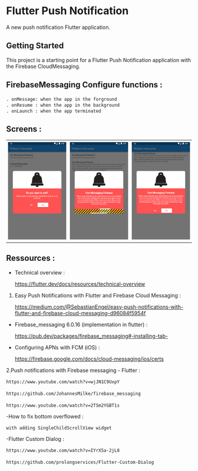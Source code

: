 # Flutter Push Notification

A new push notification Flutter application.

## Getting Started

This project is a starting point for a Flutter Push Notification application with the Firebase CloudMessaging.

## FirebaseMessaging Configure functions :

    . onMessage: when the app in the forground
    . onResume : when the app in the background
    . onLaunch : when the app terminated

## Screens :

<table>
    <tr>
        <td style="padding:5px">
            <img src="images/screen/screen1.png">
        </td>
        <td style="padding:5px">
            <img src="images/screen/screen2.png">
        </td>
        <td style="padding:5px">
            <img src="images/screen/screen3.png">
        </td>
    </tr>
</table>

## Ressources :

- Technical overview :

    https://flutter.dev/docs/resources/technical-overview

1. Easy Push Notifications with Flutter and Firebase Cloud Messaging :

    https://medium.com/@SebastianEngel/easy-push-notifications-with-flutter-and-firebase-cloud-messaging-d96084f5954f

- Firebase_messaging 6.0.16 (implementation in flutter) :

    https://pub.dev/packages/firebase_messaging#-installing-tab-

- Configuring APNs with FCM (iOS) :

    https://firebase.google.com/docs/cloud-messaging/ios/certs

2.Push notifications with Firebase messaging - Flutter :

    https://www.youtube.com/watch?v=wjJN1C9UxpY

    https://github.com/JohannesMilke/firebase_messaging

    https://www.youtube.com/watch?v=2TSm2YGBT1s

-How to fix bottom overflowed :

    with adding SingleChildScrollView widget

-Flutter Custom Dialog :

    https://www.youtube.com/watch?v=IYrX5a-2jL8

    https://github.com/prolongservices/Flutter-Custom-Dialog

